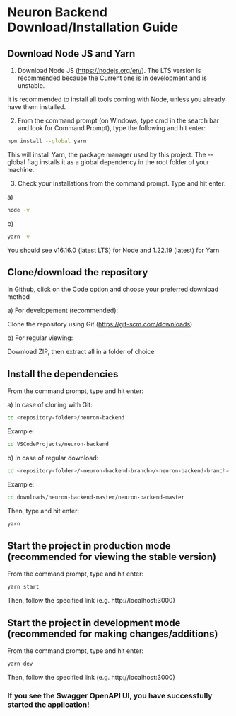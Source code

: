 # Neuron Backend Download/Installation Guide

## Download Node JS and Yarn  

1. Download Node JS (https://nodejs.org/en/). 
The LTS version is recommended because the Current one is 
in development and is unstable.

It is recommended to install all tools coming with Node,
unless you already have them installed. 

2. From the command prompt (on Windows, type cmd in the search bar and look for Command Prompt), type the following and hit enter: 

```bash
npm install --global yarn
```
This will install Yarn, the package manager 
used by this project. The --global flag installs 
it as a global dependency in the root folder of your machine.

3. Check your installations from the command prompt. 
Type and hit enter:

a) 
```bash
node -v 
```
b) 
```bash
yarn -v 
```

You should see v16.16.0 (latest LTS) for Node and 
1.22.19 (latest) for Yarn

## Clone/download the repository

In Github, click on the Code option 
and choose your preferred download method

a) For developement (recommended): 

Clone the repository using Git (https://git-scm.com/downloads)

b) For regular viewing: 

Download ZIP, then extract all in a folder of choice

## Install the dependencies

From the command prompt, type and hit enter:

a) In case of cloning with Git: 
```bash
cd <repository-folder>/neuron-backend 
```

Example: 
```bash
cd VSCodeProjects/neuron-backend
```

b) In case of regular download:

```bash
cd <repository-folder>/<neuron-backend-branch>/<neuron-backend-branch>
```

Example: 
```bash
cd downloads/neuron-backend-master/neuron-backend-master
```

Then, type and hit enter:
```bash
yarn
```

## Start the project in production mode (recommended for viewing the stable version)

From the command prompt, type and hit enter:
```bash 
yarn start
```
Then, follow the specified link (e.g. http://localhost:3000)

## Start the project in development mode (recommended for making changes/additions)

From the command prompt, type and hit enter:
```bash 
yarn dev
```
Then, follow the specified link (e.g. http://localhost:3000)

### If you see the Swagger OpenAPI UI, you have successfully started the application!
